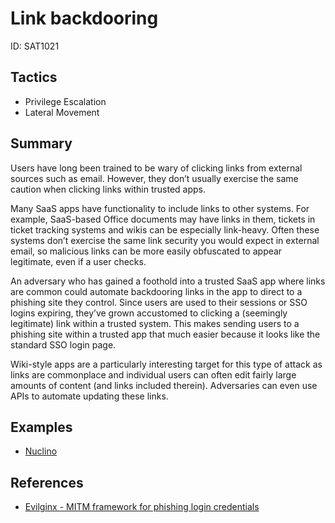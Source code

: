 # Link backdooring
ID: SAT1021

## Tactics
* Privilege Escalation
* Lateral Movement

## Summary
Users have long been trained to be wary of clicking links from external sources such as email. However, they don’t usually exercise the same caution when clicking links within trusted apps.

Many SaaS apps have functionality to include links to other systems. For example, SaaS-based Office documents may have links in them, tickets in ticket tracking systems and wikis can be especially link-heavy. Often these systems don’t exercise the same link security you would expect in external email, so malicious links can be more easily obfuscated to appear legitimate, even if a user checks.

An adversary who has gained a foothold into a trusted SaaS app where links are common could automate backdooring links in the app to direct to a phishing site they control. Since users are used to their sessions or SSO logins expiring, they’ve grown accustomed to clicking a (seemingly legitimate) link within a trusted system. This makes sending users to a phishing site within a trusted app that much easier because it looks like the standard SSO login page.

Wiki-style apps are a particularly interesting target for this type of attack as links are commonplace and individual users can often edit fairly large amounts of content (and links included therein). Adversaries can even use APIs to automate updating these links.


## Examples
* [Nuclino](examples/nuclino.md)

## References
* [Evilginx - MITM framework for phishing login credentials](https://github.com/kgretzky/evilginx2)
